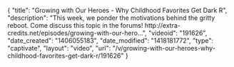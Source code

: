 {
    "title": "Growing with Our Heroes - Why Childhood Favorites Get Dark R",
    "description": "This week, we ponder the motivations behind the gritty reboot. Come discuss this topic in the forums! http:\/\/extra-credits.net\/episodes\/growing-with-our-hero...",
    "videoid": "191626",
    "date_created": "1406055183",
    "date_modified": "1418181772",
    "type": "captivate",
    "layout": "video",
    "url": "\/v\/growing-with-our-heroes-why-childhood-favorites-get-dark-r\/191626"
}